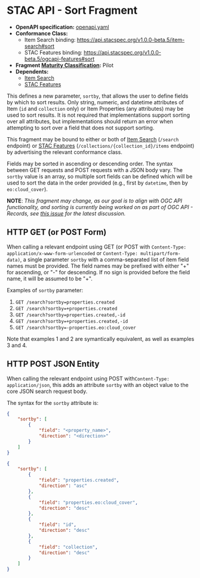 # STAC API - Sort Fragment

- **OpenAPI specification:** [openapi.yaml](openapi.yaml)
- **Conformance Class:** 
  - Item Search binding: <https://api.stacspec.org/v1.0.0-beta.5/item-search#sort>
  - STAC Features binding: <https://api.stacspec.org/v1.0.0-beta.5/ogcapi-features#sort>
- **Fragment [Maturity Classification](../../extensions.md#extension-maturity):** Pilot
- **Dependents:**
  - [Item Search](../../item-search)
  - [STAC Features](../../ogcapi-features)
 
This defines a new parameter, `sortby`, that allows the user to define fields by which to sort results. 
Only string, numeric, and datetime attributes of Item (`id` and `collection` only) or Item Properties (any attributes) 
may be used to sort results.  It is not required that implementations support sorting over all attributes, but 
implementations should return an error when attempting to sort over a field that does not support sorting. 

This fragment may be bound to either or both of 
[Item Search](../../item-search) (`/search` endpoint) or
[STAC Features](../../ogcapi-features) (`/collections/{collection_id}/items` endpoint) by
advertising the relevant conformance class. 

Fields may be sorted in ascending or descending order.  The syntax between GET requests and POST requests with a JSON 
body vary.  The `sortby` value is an array, so multiple sort fields can be defined which will be used to sort 
the data in the order provided (e.g., first by `datetime`, then by `eo:cloud_cover`).

**NOTE**: *This fragment may change, as our goal is to align with OGC API functionality, and sorting is currently being 
worked on as part of OGC API - Records, see [this issue](https://github.com/opengeospatial/ogcapi-records/issues/22) 
for the latest discussion.*

## HTTP GET (or POST Form)

When calling a relevant endpoint using GET (or POST with `Content-Type: application/x-www-form-urlencoded` or 
`Content-Type: multipart/form-data)`, a single parameter `sortby` with a comma-separated list of item field names must 
be provided. The field names may be prefixed with either "+" for ascending, or "-" for descending.  If no sign is 
provided before the field name, it will be assumed to be "+". 

Examples of `sortby` parameter:

1. `GET /search?sortby=properties.created`
2. `GET /search?sortby=+properties.created`
3. `GET /search?sortby=properties.created,-id`
4. `GET /search?sortby=+properties.created,-id`
5. `GET /search?sortby=-properties.eo:cloud_cover`
    
Note that examples 1 and 2 are symantically equivalent, as well as examples 3 and 4.

## HTTP POST JSON Entity

When calling the relevant endpoint using POST with`Content-Type: application/json`, this adds an attribute `sortby` with 
an object value to the core JSON search request body.

The syntax for the `sortby` attribute is:

```json
{
    "sortby": [
        {
            "field": "<property_name>",
            "direction": "<direction>"
        }
    ]
}
```

```json
{
    "sortby": [
        {
            "field": "properties.created",
            "direction": "asc"
        },
        {
            "field": "properties.eo:cloud_cover",
            "direction": "desc"
        },
        {
            "field": "id",
            "direction": "desc"
        },
        {
            "field": "collection",
            "direction": "desc"
        }
    ]
}
```
